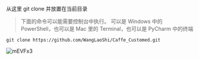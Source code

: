 从这里 git clone 并放置在当前目录

> 下面的命令可以能需要控制台中执行。
> 可以是 Windows 中的 PowerShell，也可以是 Mac 里的 Terminal，也可以是 PyCharm 中的终端

```shell
git clone https://github.com/WangLaoShi/Caffe_Customed.git
```

![mEVFx3](https://upiclw.oss-cn-beijing.aliyuncs.com/uPic/mEVFx3.png)
